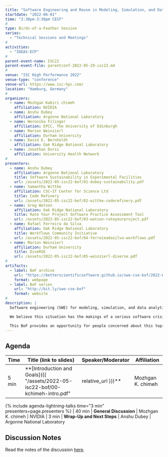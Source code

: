 ```yaml
---
title: "Software Engineering and Reuse in Modeling, Simulation, and Data Analytics for Science and Engineering"
startdate: "2022-06-01"
time: "2:30pm-3:30pm CEST"
#
type: Birds-of-a-Feather Session 
series: 
  - "Technical Sessions and Meetings"
#
activities:
  - "IDEAS-ECP"
#
parent-event-name: ISC22
parent-event-file: parentconf-2022-05-29-isc22.md
#
venue: "ISC High Performance 2022"
venue-type: "conference"
venue-url: https://www.isc-hpc.com/
location: "Hamburg, Germany"
#
organizers:
  - name: Mozhgan Kabiri chimeh	
    affiliation: NVIDIA
  - name: Anshu Dubey
    affiliation: Argonne National Laboratory
  - name: Weronika Filinger
    affiliation: EPCC, The University of Edinburgh
  - name: Marion Weinzierl
    affiliation: Durham University
  - name: David E. Bernholdt
    affiliation: Oak Ridge National Laboratory
  - name: Jonathan Dursi
    affiliation: University Health Network
#
presenters:
  - name: Anshu Dubey
    affiliation: Argonne National Laboratory
    title: Software Sustainability in Experimental Facilities
    url: /assets/2022-05-isc22-bof/01-dubey-sustainability.pdf
  - name: Samantha Wittke
    affiliation: CSC–IT Center for Science Ltd
    title: Code Refinery
    url: /assets/2022-05-isc22-bof/02-wittke-coderefinery.pdf
  - name: Greg Watson
    affiliation: Oak Ridge National Laboratory
    title: Rate Your Project Software Practice Assessment Tool
    url: /assets/2022-05-isc22-bof/03-watson-rateyourproject.pdf
  - name: Rafael Ferreira da Silva
    affiliation: Oak Ridge National Laboratory
    title: Workflows Community Initiative
    url: /assets/2022-05-isc22-bof/04-ferreieadasilva-workflows.pdf
  - name: Marion Weinzierl
    affiliation: Durham University
    title: DiveRSE
    url: /assets/2022-05-isc22-bof/05-weinzierl-diverse.pdf
#
artifacts:
  - label: BoF archive
    url: "https://betterscientificsoftware.github.io/swe-cse-bof/2022-05-isc22-bof/"
    format: webpage
  - label: BoF series
    url: "http://bit.ly/swe-cse-bof"
    format: website
#
description: |
  Software engineering (SWE) for modeling, simulation, and data analytics for computational science and engineering (CSE) is challenging, with ever-more sophisticated and higher fidelity simulations of ever-larger and more complex problems involving larger data volumes, more domains, and more researchers. At the same time, the pace of change and level of diversity in platform architectures have increased dramatically. CSE software developers already facing scientific demands for “bigger, better, and faster” modeling and simulation capabilities, entailing larger, more multidisciplinary and geographically dispersed development teams, must now also contend with significant architectural changes. Further, increases in data volume and complexity, and the increasing integration of “big data” (analytics & AI/ML) infrastructures (both hardware and software) raise additional SWE challenges. We invest a great deal in creating these codes, but rarely talk about that experience; we just focus on the (scientific) results.

  We believe this situation has the makings of a serious software crisis in CSE on HPC, which we ignore at our own expense in scientific productivity and opportunity, therefore we seek to raise awareness of SWE for CSE on supercomputers as a major challenge, and to develop an international “community of practice” to continue these important discussions outside of workshops and other “traditional” venues.

  This BoF provides an opportunity for people concerned about this topic to share existing activities, discuss how we can expand and improve on them, and share the results. Presentations and discussion notes will be made available to the community at the BoF series website, <http://bit.ly/swe-cse-bof>.
---
```

## Agenda

| Time | Title (link to slides) | Speaker/Moderator | Affiliation
| -----|------------------------|-------------------|------------
| 5 min | **[Introduction and Goals]({{ "/assets/2022-05-isc22-bof/00-kchimeh-intro.pdf" | relative_url }})** | Mozhgan K. chimeh | NVIDIA
{% include agenda-lightning-talks time="3 min" presenters=page.presenters %}
| 40 min | **General Discussion** | Mozhgan K. chimeh | NVIDIA
| 3 min | **Wrap-Up and Next Steps** | Anshu Dubey | Argonne National Laboratory

## Discussion Notes

Read the notes of the discussion [here](bof-notes).
